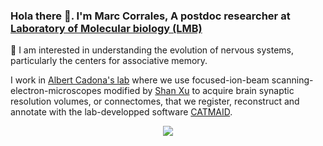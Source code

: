 ### Hola there 👋. I'm Marc Corrales, A postdoc researcher at [Laboratory of Molecular biology (LMB)](https://www2.mrc-lmb.cam.ac.uk/)

🔭 I am interested in understanding the evolution of nervous systems, particularly the centers for associative memory.

I work in [Albert Cadona's lab](https://syn.mrc-lmb.cam.ac.uk/index.html) where we use focused-ion-beam scanning-electron-microscopes modified by [Shan Xu](https://www.janelia.org/open-science/enhanced-fib-sem) to acquire brain synaptic resolution volumes, or connectomes, that we register, reconstruct and annotate with the lab-developped software [CATMAID](https://github.com/catmaid/CATMAID).  

<p align="center">
  <img src="https://user-images.githubusercontent.com/2727890/167267406-da564157-be9b-401a-baff-b3babae5c657.png">
</p>


<!--
**histonemark/histonemark** is a ✨ _special_ ✨ repository because its `README.md` (this file) appears on your GitHub profile.

Here are some ideas to get you started:

- 🔭 I’m currently working on ...
- 🌱 I’m currently learning ...
- 👯 I’m looking to collaborate on ...
- 🤔 I’m looking for help with ...
- 💬 Ask me about ...
- 📫 How to reach me: ...
- 😄 Pronouns: ...
- ⚡ Fun fact: ...
-->
